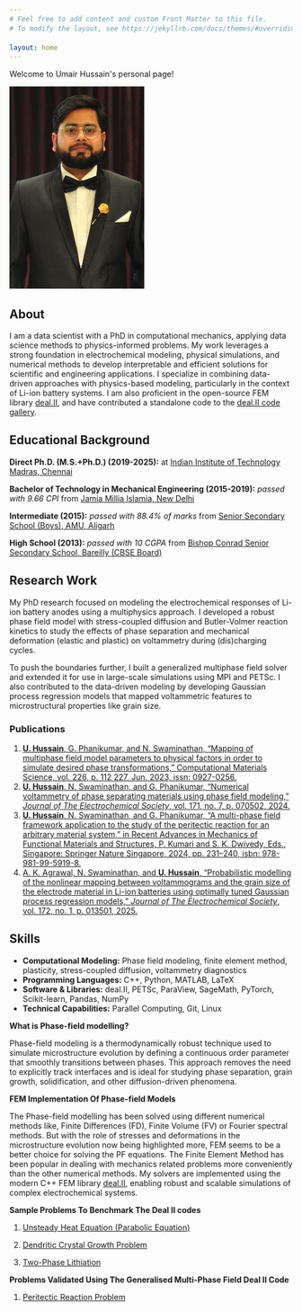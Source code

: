 ```yaml
---
# Feel free to add content and custom Front Matter to this file.
# To modify the layout, see https://jekyllrb.com/docs/themes/#overriding-theme-defaults

layout: home
---
```

Welcome to Umair Hussain's personal page!

![Umair Hussain](/images/dp.jpg)

## About
I am a data scientist with a PhD in computational mechanics, applying data science methods to physics-informed problems. My work leverages a strong foundation in electrochemical modeling, physical simulations, and numerical methods to develop interpretable and efficient solutions for scientific and engineering applications. I specialize in combining data-driven approaches with physics-based modeling, particularly in the context of Li-ion battery systems. I am also proficient in the open-source FEM library [deal.II](https://www.dealii.org/), and have contributed a standalone code to the [deal.II code gallery](https://www.dealii.org/current/doxygen/deal.II/code_gallery_Crystal_Growth_Phase_Field_Model.html).

## Educational Background
**Direct Ph.D. (M.S.+Ph.D.) (2019-2025):** at [Indian Institute of Technology Madras, Chennai](https://mech.iitm.ac.in/meiitm/)

**Bachelor of Technology in Mechanical Engineering (2015-2019):** *passed with 9.66 CPI* from [Jamia Millia Islamia, New Delhi](https://www.jmi.ac.in/mechanical)

**Intermediate (2015):** *passed with 88.4% of marks* from [Senior Secondary School (Boys), AMU, Aligarh](https://www.amu.ac.in/schools/saiyyid-hamid-senior-secondary-school-boys/home-page)

**High School (2013):** *passed with 10 CGPA* from [Bishop Conrad Senior Secondary School, Bareilly (CBSE Board)](https://bcsbareilly.com/)

## Research Work
My PhD research focused on modeling the electrochemical responses of Li-ion battery anodes using a multiphysics approach. I developed a robust phase field model with stress-coupled diffusion and Butler-Volmer reaction kinetics to study the effects of phase separation and mechanical deformation (elastic and plastic) on voltammetry during (dis)charging cycles. 

To push the boundaries further, I built a generalized multiphase field solver and extended it for use in large-scale simulations using MPI and PETSc. I also contributed to the data-driven modeling by developing Gaussian process regression models that mapped voltammetric features to microstructural properties like grain size.

### Publications
1. [**U. Hussain**, G. Phanikumar, and N. Swaminathan, “Mapping of multiphase field model parameters to physical factors in order to simulate desired phase transformations,” Computational Materials Science, vol. 226, p. 112 227, Jun. 2023, issn: 0927-0256.](https://doi.org/10.1016/J.COMMATSCI.2023.112227)
2. [**U. Hussain**, N. Swaminathan, and G. Phanikumar, “Numerical voltammetry of phase separating materials using phase field modeling,” *Journal of The Electrochemical Society*, vol. 171, no. 7, p. 070502, 2024.](https://doi.org/10.1149/1945-7111/ad59cc)
3. [**U. Hussain**, N. Swaminathan, and G. Phanikumar, “A multi-phase field framework application to the study of the peritectic reaction for an arbitrary material system,” in Recent Advances in Mechanics of Functional Materials and Structures, P. Kumari and S. K. Dwivedy, Eds., Singapore: Springer Nature Singapore, 2024, pp. 231–240, isbn: 978-981-99-5919-8.](https://doi.org/10.1007/978-981-99-5919-8_20)
4. [A. K. Agrawal, N. Swaminathan, and **U. Hussain**, “Probabilistic modelling of the nonlinear mapping between voltammograms and the grain size of the electrode material in Li-ion batteries using optimally tuned Gaussian process regression models,” *Journal of The Electrochemical Society*, vol. 172, no. 1, p. 013501, 2025.](https://doi.org/10.1149/1945-7111/ada0b6)



## Skills
- **Computational Modeling:** Phase field modeling, finite element method, plasticity, stress-coupled diffusion, voltammetry diagnostics
- **Programming Languages:** C++, Python, MATLAB, LaTeX
- **Software & Libraries:** deal.II, PETSc, ParaView, SageMath, PyTorch, Scikit-learn, Pandas, NumPy
- **Technical Capabilities:** Parallel Computing, Git, Linux

**What is Phase-field modelling?**

Phase-field modeling is a thermodynamically robust technique used to simulate microstructure evolution by defining a continuous order parameter that smoothly transitions between phases. This approach removes the need to explicitly track interfaces and is ideal for studying phase separation, grain growth, solidification, and other diffusion-driven phenomena.


**FEM Implementation Of Phase-field Models**

The Phase-field modelling has been solved using different numerical methods like, Finite Differences (FD), Finite Volume (FV) or Fourier spectral methods. But with
the role of stresses and deformations in the microstructure evolution now being highlighted more, FEM seems to be a better choice for solving the PF equations.
The Finite Element Method has been popular in dealing with mechanics related problems more conveniently than the other numerical methods. My solvers are implemented using the modern C++ FEM library [deal.II](https://www.dealii.org/), enabling robust and scalable simulations of complex electrochemical systems.

**Sample Problems To Benchmark The Deal II codes**

1. [Unsteady Heat Equation (Parabolic Equation)](https://umairhussaincmm.github.io/heat-equation/)

2. [Dendritic Crystal Growth Problem](https://umairhussaincmm.github.io/kobayashi/)

3. [Two-Phase Lithiation](https://umairhussaincmm.github.io/2phaselith/)

**Problems Validated Using The Generalised Multi-Phase Field Deal II Code**

1. [Peritectic Reaction Problem](https://umairhussaincmm.github.io/peritectic/)
